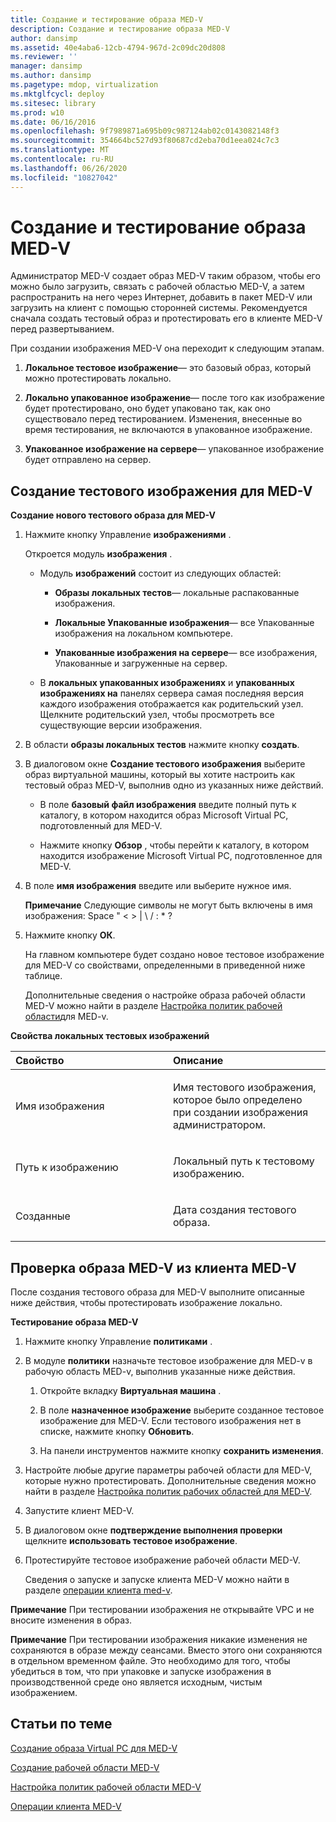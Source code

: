 ```yaml
---
title: Создание и тестирование образа MED-V
description: Создание и тестирование образа MED-V
author: dansimp
ms.assetid: 40e4aba6-12cb-4794-967d-2c09dc20d808
ms.reviewer: ''
manager: dansimp
ms.author: dansimp
ms.pagetype: mdop, virtualization
ms.mktglfcycl: deploy
ms.sitesec: library
ms.prod: w10
ms.date: 06/16/2016
ms.openlocfilehash: 9f7989871a695b09c987124ab02c0143082148f3
ms.sourcegitcommit: 354664bc527d93f80687cd2eba70d1eea024c7c3
ms.translationtype: MT
ms.contentlocale: ru-RU
ms.lasthandoff: 06/26/2020
ms.locfileid: "10827042"
---
```

# Создание и тестирование образа MED-V


Администратор MED-V создает образ MED-V таким образом, чтобы его можно было загрузить, связать с рабочей областью MED-V, а затем распространить на него через Интернет, добавить в пакет MED-V или загрузить на клиент с помощью сторонней системы. Рекомендуется сначала создать тестовый образ и протестировать его в клиенте MED-V перед развертыванием.

При создании изображения MED-V она переходит к следующим этапам.

1.  **Локальное тестовое изображение**— это базовый образ, который можно протестировать локально.

2.  **Локально упакованное изображение**— после того как изображение будет протестировано, оно будет упаковано так, как оно существовало перед тестированием. Изменения, внесенные во время тестирования, не включаются в упакованное изображение.

3.  **Упакованное изображение на сервере**— упакованное изображение будет отправлено на сервер.

## Создание тестового изображения для MED-V


**Создание нового тестового образа для MED-V**

1.  Нажмите кнопку Управление **изображениями** .

    Откроется модуль **изображения** .

    -   Модуль **изображений** состоит из следующих областей:

        -   **Образы локальных тестов**— локальные распакованные изображения.

        -   **Локальные Упакованные изображения**— все Упакованные изображения на локальном компьютере.

        -   **Упакованные изображения на сервере**— все изображения, Упакованные и загруженные на сервер.

    -   В **локальных упакованных изображениях** и **упакованных изображениях на** панелях сервера самая последняя версия каждого изображения отображается как родительский узел. Щелкните родительский узел, чтобы просмотреть все существующие версии изображения.

2.  В области **образы локальных тестов** нажмите кнопку **создать**.

3.  В диалоговом окне **Создание тестового изображения** выберите образ виртуальной машины, который вы хотите настроить как тестовый образ MED-V, выполнив одно из указанных ниже действий.

    -   В поле **базовый файл изображения** введите полный путь к каталогу, в котором находится образ Microsoft Virtual PC, подготовленный для MED-V.

    -   Нажмите кнопку **Обзор** , чтобы перейти к каталогу, в котором находится изображение Microsoft Virtual PC, подготовленное для MED-V.

4.  В поле **имя изображения** введите или выберите нужное имя.

    **Примечание**  Следующие символы не могут быть включены в имя изображения: Space " &lt; &gt; | \\ / : \* ?

     

5.  Нажмите кнопку **ОК**.

    На главном компьютере будет создано новое тестовое изображение для MED-V со свойствами, определенными в приведенной ниже таблице.

    Дополнительные сведения о настройке образа рабочей области MED-V можно найти в разделе [Настройка политик рабочей области](configuring-med-v-workspace-policies.md)для MED-v.

**Свойства локальных тестовых изображений**

<table>
<colgroup>
<col width="50%" />
<col width="50%" />
</colgroup>
<thead>
<tr class="header">
<th align="left">Свойство</th>
<th align="left">Описание</th>
</tr>
</thead>
<tbody>
<tr class="odd">
<td align="left"><p>Имя изображения</p></td>
<td align="left"><p>Имя тестового изображения, которое было определено при создании изображения администратором.</p></td>
</tr>
<tr class="even">
<td align="left"><p>Путь к изображению</p></td>
<td align="left"><p>Локальный путь к тестовому изображению.</p></td>
</tr>
<tr class="odd">
<td align="left"><p>Созданные</p></td>
<td align="left"><p>Дата создания тестового образа.</p></td>
</tr>
</tbody>
</table>

 

## Проверка образа MED-V из клиента MED-V


После создания тестового образа для MED-V выполните описанные ниже действия, чтобы протестировать изображение локально.

**Тестирование образа MED-V**

1.  Нажмите кнопку Управление **политиками** .

2.  В модуле **политики** назначьте тестовое изображение для MED-v в рабочую область MED-v, выполнив указанные ниже действия.

    1.  Откройте вкладку **Виртуальная машина** .

    2.  В поле **назначенное изображение** выберите созданное тестовое изображение для MED-V. Если тестового изображения нет в списке, нажмите кнопку **Обновить**.

    3.  На панели инструментов нажмите кнопку **сохранить изменения**.

3.  Настройте любые другие параметры рабочей области для MED-V, которые нужно протестировать. Дополнительные сведения можно найти в разделе [Настройка политик рабочих областей для MED-V](configuring-med-v-workspace-policies.md).

4.  Запустите клиент MED-V.

5.  В диалоговом окне **подтверждение выполнения проверки** щелкните **использовать тестовое изображение**.

6.  Протестируйте тестовое изображение рабочей области MED-V.

    Сведения о запуске и запуске клиента MED-V можно найти в разделе [операции клиента med-v](med-v-client-operations.md).

**Примечание**  При тестировании изображения не открывайте VPC и не вносите изменения в образ.

 

**Примечание**  При тестировании изображения никакие изменения не сохраняются в образе между сеансами. Вместо этого они сохраняются в отдельном временном файле. Это необходимо для того, чтобы убедиться в том, что при упаковке и запуске изображения в производственной среде оно является исходным, чистым изображением.

 

## Статьи по теме


[Создание образа Virtual PC для MED-V](creating-a-virtual-pc-image-for-med-v.md)

[Создание рабочей области MED-V](creating-a-med-v-workspacemedv-10-sp1.md)

[Настройка политик рабочей области MED-V](configuring-med-v-workspace-policies.md)

[Операции клиента MED-V](med-v-client-operations.md)

 

 





